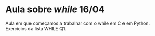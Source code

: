 # Aula sobre *while* 16/04

Aula em que começamos a trabalhar com o while em C e em Python.
Exercícios da lista WHILE Q1.
